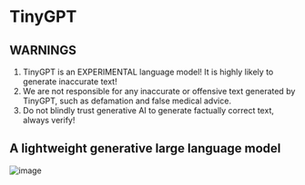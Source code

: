 # TinyGPT

## WARNINGS
1. TinyGPT is an EXPERIMENTAL language model! It is highly likely to generate inaccurate text!
2. We are not responsible for any inaccurate or offensive text generated by TinyGPT, such as defamation and false medical advice.
3. Do not blindly trust generative AI to generate factually correct text, always verify!

## A lightweight generative large language model
![image](https://github.com/user-attachments/assets/8b44527e-0406-48ae-b63d-e2f666bae784)


